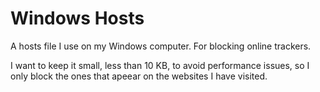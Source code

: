 # Windows Hosts
A hosts file I use on my Windows computer.
For blocking online trackers.

I want to keep it small, less than 10 KB, to avoid performance issues,
so I only block the ones that apeear on the websites I have visited.
